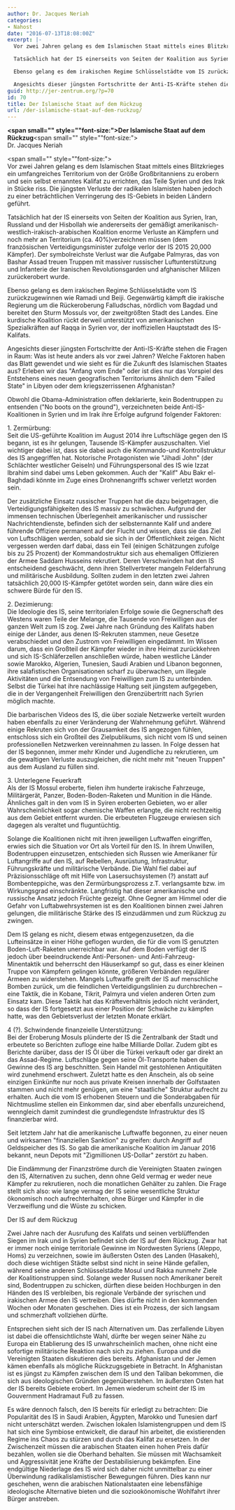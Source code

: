 ```yaml
---
author: Dr. Jacques Neriah
categories:
- Nahost
date: "2016-07-13T18:08:00Z"
excerpt: |-
  Vor zwei Jahren gelang es dem Islamischen Staat mittels eines Blitzkrieges ein umfangreiches Territorium von der Größe Großbritanniens zu erobern und sein selbst ernanntes Kalifat zu errichten, das Teile Syrien und des Irak in Stücke riss. Die jüngsten Verluste der radikalen Islamisten haben jedoch zu einer beträchtlichen Verringerung des IS-Gebiets in beiden Ländern geführt.

  Tatsächlich hat der IS einerseits von Seiten der Koalition aus Syrien, Iran, Russland und der Hisbollah wie andererseits der gemäßigt amerikanisch-westlich-irakisch-arabischen Koalition enorme Verluste an Kämpfern und noch mehr an Territorium (ca. 40%)verzeichnen müssen (dem französischen Verteidigungsminister zufolge verlor der IS 2015 20,000 Kämpfer). Der symbolreichste Verlust war die Aufgabe Palmyras, das von Bashar Assad treuen Truppen mit massiver russischer Luftunterstützung und Infanterie der Iranischen Revolutionsgarden und afghanischer Milizen zurückerobert wurde.

  Ebenso gelang es dem irakischen Regime Schlüsselstädte vom IS zurückzugewinnen wie Ramadi und Beiji. Gegenwärtig kämpft die irakische Regierung um die Rückeroberung Falludschas, nördlich vom Bagdad und bereitet den Sturm Mossuls vor, der zweitgrößten Stadt des Landes. Eine kurdische Koalition rückt derweil unterstützt von amerikanischen Spezialkräften auf Raqqa in Syrien vor, der inoffiziellen Hauptstadt des IS-Kalifats.

  Angesichts dieser jüngsten Fortschritte der Anti-IS-Kräfte stehen die Fragen in Raum: Was ist heute anders als vor zwei Jahren? Welche Faktoren haben das Blatt gewendet und wie sieht es für die Zukunft des Islamischen Staates aus? Erleben wir das &quot;Anfang vom Ende&quot; oder ist dies nur das Vorspiel des Entstehens eines neuen geografischen Territoriums ähnlich dem &quot;Failed State&quot; in Libyen oder dem kriegszerrissenen Afghanistan?
guid: http://jer-zentrum.org/?p=70
id: 70
title: Der Islamische Staat auf dem Rückzug
url: /der-islamische-staat-auf-dem-ruckzug/
---
```


**<span small="" style=""font-size:">Der Islamische Staat auf dem Rückzug</span>**<span small="" style=""font-size:">  
Dr. Jacques Neriah  
</span>

<span small="" style=""font-size:">  
Vor zwei Jahren gelang es dem Islamischen Staat mittels eines Blitzkrieges ein umfangreiches Territorium von der Größe Großbritanniens zu erobern und sein selbst ernanntes Kalifat zu errichten, das Teile Syrien und des Irak in Stücke riss. Die jüngsten Verluste der radikalen Islamisten haben jedoch zu einer beträchtlichen Verringerung des IS-Gebiets in beiden Ländern geführt.</span>

Tatsächlich hat der IS einerseits von Seiten der Koalition aus Syrien, Iran, Russland und der Hisbollah wie andererseits der gemäßigt amerikanisch-westlich-irakisch-arabischen Koalition enorme Verluste an Kämpfern und noch mehr an Territorium (ca. 40%)verzeichnen müssen (dem französischen Verteidigungsminister zufolge verlor der IS 2015 20,000 Kämpfer). Der symbolreichste Verlust war die Aufgabe Palmyras, das von Bashar Assad treuen Truppen mit massiver russischer Luftunterstützung und Infanterie der Iranischen Revolutionsgarden und afghanischer Milizen zurückerobert wurde.

Ebenso gelang es dem irakischen Regime Schlüsselstädte vom IS zurückzugewinnen wie Ramadi und Beiji. Gegenwärtig kämpft die irakische Regierung um die Rückeroberung Falludschas, nördlich vom Bagdad und bereitet den Sturm Mossuls vor, der zweitgrößten Stadt des Landes. Eine kurdische Koalition rückt derweil unterstützt von amerikanischen Spezialkräften auf Raqqa in Syrien vor, der inoffiziellen Hauptstadt des IS-Kalifats.

Angesichts dieser jüngsten Fortschritte der Anti-IS-Kräfte stehen die Fragen in Raum: Was ist heute anders als vor zwei Jahren? Welche Faktoren haben das Blatt gewendet und wie sieht es für die Zukunft des Islamischen Staates aus? Erleben wir das "Anfang vom Ende" oder ist dies nur das Vorspiel des Entstehens eines neuen geografischen Territoriums ähnlich dem "Failed State" in Libyen oder dem kriegszerrissenen Afghanistan?

Obwohl die Obama-Administration offen deklarierte, kein Bodentruppen zu entsenden ("No boots on the ground"), verzeichneten beide Anti-IS-Koalitionen in Syrien und im Irak ihre Erfolge aufgrund folgender Faktoren:

1\. Zermürbung:  
Seit die US-geführte Koalition im August 2014 ihre Luftschläge gegen den IS begann, ist es ihr gelungen, Tausende IS-Kämpfer auszuschalten. Viel wichtiger dabei ist, dass sie dabei auch die Kommando-und Kontrollstruktur des IS angegriffen hat. Notorische Protagonisten wie "Jihadi John" (der Schlächter westlicher Geiseln) und Führungspersonal des IS wie Izzat Ibrahim sind dabei ums Leben gekommen. Auch der "Kalif" Abu Bakr el-Baghdadi könnte im Zuge eines Drohnenangriffs schwer verletzt worden sein.

Der zusätzliche Einsatz russischer Truppen hat die dazu beigetragen, die Verteidigungsfähigkeiten des IS massiv zu schwächen. Aufgrund der immensen technischen Überlegenheit amerikanischer und russischer Nachrichtendienste, befinden sich der selbsternannte Kalif und andere führende Offiziere permanent auf der Flucht und wissen, dass sie das Ziel von Luftschlägen werden, sobald sie sich in der Öffentlichkeit zeigen. Nicht vergessen werden darf dabai, dass ein Teil (einigen Schätzungen zufolge bis zu 25 Prozent) der Kommandostruktur sich aus ehemaligen Offizieren der Armee Saddam Husseins rekrutiert. Deren Verschwinden hat den IS entscheidend geschwächt, denn ihren Stellvertreter mangeln Felderfahrung und militärische Ausbildung. Sollten zudem in den letzten zwei Jahren tatsächlich 20,000 IS-Kämpfer getötet worden sein, dann wäre dies ein schwere Bürde für den IS.

2\. Dezimierung:  
Die Ideologie des IS, seine territorialen Erfolge sowie die Gegnerschaft des Westens waren Teile der Melange, die Tausende von Freiwilligen aus der ganzen Welt zum IS zog. Zwei Jahre nach Gründung des Kalifats haben einige der Länder, aus denen IS-Rekruten stammen, neue Gesetze verabschiedet und den Zustrom von Freiwilligen eingedämmt. Im Wissen darum, dass ein Großteil der Kämpfer wieder in ihre Heimat zurückkehren und sich IS-Schläferzellen anschließen würde, haben westliche Länder sowie Marokko, Algerien, Tunesien, Saudi Arabien und Libanon begonnen, ihre salafistischen Organisationen scharf zu überwachen, um illegale Aktivitäten und die Entsendung von Freiwilligen zum IS zu unterbinden. Selbst die Türkei hat ihre nachlässige Haltung seit jüngstem aufgegeben, die in der Vergangenheit Freiwilligen den Grenzübertritt nach Syrien möglich machte.

Die barbarischen Videos des IS, die über soziale Netzwerke verteilt wurden haben ebenfalls zu einer Veränderung der Wahrnehmung geführt. Während einige Rekruten sich von der Grausamkeit des IS angezogen fühlen, entschloss sich ein Großteil des Zielpublikums, sich nicht vom IS und seinen professionellen Netzwerken vereinnahmen zu lassen. In Folge dessen hat der IS begonnen, immer mehr Kinder und Jugendliche zu rekrutieren, um die gewaltigen Verluste auszugleichen, die nicht mehr mit "neuen Truppen" aus dem Ausland zu füllen sind.

3\. Unterlegene Feuerkraft  
Als der IS Mossul eroberte, fielen ihm hunderte irakische Fahrzeuge, Militärgerät, Panzer, Boden-Boden-Raketen und Munition in die Hände. Ähnliches galt in den vom IS in Syiren eroberten Gebieten, wo er aller Wahrscheinlichkeit sogar chemische Waffen erlangte, die nicht rechtzeitig aus dem Gebiet entfernt wurden. Die erbeuteten Flugzeuge erwiesen sich dagegen als veraltet und fluguntüchtig.

Solange die Koalitionen nicht mit ihren jeweiligen Luftwaffen eingriffen, erwies sich die Situation vor Ort als Vorteil für den IS. In ihrem Unwillen, Bodentruppen einzusetzen, entschieden sich Russen wie Amerikaner für Luftangriffe auf den IS, auf Rebellen, Ausrüstung, Infrastruktur, Führungskräfte und militärische Verbände. Die Wahl fiel dabei auf Präzisionsschläge oft mit Hilfe von Lasersuchsystemen (?) anstatt auf Bombenteppiche, was den Zermürbungsprozess z.T. verlangsamte bzw. im Wirkungsgrad einschränkte. Langfristig hat dieser amerikanische und russische Ansatz jedoch Früchte gezeigt. Ohne Gegner am Himmel oder die Gefahr von Luftabwehrsystemen ist es den Koalitionen binnen zwei Jahren gelungen, die militärische Stärke des IS einzudämmen und zum Rückzug zu zwingen.

Dem IS gelang es nicht, diesem etwas entgegenzusetzen, da die Lufteinsätze in einer Höhe geflogen wurden, die für die vom IS genutzten Boden-Luft-Raketen unerreichbar war. Auf dem Boden verfügt der IS jedoch über beeindruckende Anti-Personen- und Anti-Fahrzeug-Minentaktik und beherrscht den Häuserkampf so gut, dass es einer kleinen Truppe von Kämpfern gelingen könnte, größeren Verbänden regulärer Armeen zu widerstehen. Mangels Luftwaffe greift der IS auf menschliche Bomben zurück, um die feindlichen Verteidigungslinien zu durchbrechen – eine Taktik, die in Kobane, Tikrit, Palmyra und vielen anderen Orten zum Einsatz kam. Diese Taktik hat das Kräfteverhältnis jedoch nicht verändert, so dass der IS fortgesetzt aus einer Position der Schwäche zu kämpfen hatte, was den Gebietsverlust der letzten Monate erklärt.

4 (?). Schwindende finanzeielle Unterstützung:  
Bei der Eroberung Mosuls plünderte der IS die Zentralbank der Stadt und erbeutete so Berichten zufloge eine halbe Milliarde Dollar. Zudem gibt es Berichte darüber, dass der IS Öl über die Türkei verkauft oder gar direkt an das Assad-Regime. Luftschläge gegen seine Öl-Transporte haben die Gewinne des IS arg beschnitten. Sein Handel mit gestohlenen Antiquitäten wird zunehmend erschwert. Zuletzt hatte es den Anschein, als ob seine einzigen Einkünfte nur noch aus private Kreisen innerhalb der Golfstaaten stammen und nicht mehr genügen, um eine "staatliche" Struktur aufrecht zu erhalten. Auch die vom IS erhobenen Steuern und die Sonderabgaben für Nichtmuslime stellen ein Einkommen dar, sind aber ebenfalls unzureichend, wenngleich damit zumindest die grundlegendste Infrastruktur des IS finanzierbar wird.

Seit letztem Jahr hat die amerikanische Luftwaffe begonnen, zu einer neuen und wirksamen "finanziellen Sanktion" zu greifen: durch Angriff auf Geldspeicher des IS. So gab die amerikanische Koalition im Januar 2016 bekannt, neun Depots mit "Zigmillionen US-Dollar" zerstört zu haben.

Die Eindämmung der Finanzströme durch die Vereinigten Staaten zwingen den IS, Alternativen zu suchen, denn ohne Geld vermag er weder neue Kämpfer zu rekrutieren, noch die monatlichen Gehälter zu zahlen. Die Frage stellt sich also: wie lange vermag der IS seine wesentliche Struktur ökonomisch noch aufrechterhalten, ohne Bürger und Kämpfer in die Verzweiflung und die Wüste zu schicken.

Der IS auf dem Rückzug

Zwei Jahre nach der Ausrufung des Kalifats und seinen verblüffenden Siegen im Irak und in Syrien befindet sich der IS auf dem Rückzug. Zwar hat er immer noch einige territoriale Gewinne im Nordwesten Syriens (Aleppo, Homs) zu verzeichnen, sowie im äußersten Osten des Landen (Hasakeh), doch diese wichtigen Städte selbst sind nicht in seine Hände gefallen, während seine anderen Schlüsselstädte Mosul und Rakka nunmehr Ziele der Koalitionstruppen sind. Solange weder Russen noch Amerikaner bereit sind, Bodentruppen zu schicken, dürften diese beiden Hochburgen in den Händen des IS verbleiben, bis regionale Verbände der syrischen und irakischen Armee den IS vertreiben. Dies dürfte nicht in den kommenden Wochen oder Monaten geschehen. Dies ist ein Prozess, der sich langsam und schmerzhaft vollziehen dürfte.

Entsprechen sieht sich der IS nach Alternativen um. Das zerfallende Libyen ist dabei die offensichtlichste Wahl, dürfte ber wegen seiner Nähe zu Europa ein Etablierung des IS unwahrscheinlich machen, ohne nicht eine sofortige militärische Reaktion nach sich zu ziehen. Europa und die Vereinigten Staaten diskutieren dies bereits. Afghanistan und der Jemen kämen ebenfalls als mögliche Rückzugsgebiete in Betracht. In Afghanistan ist es jüngst zu Kämpfen zwischen dem IS und den Taliban bekommen, die sich aus ideologischen Gründen gegenüberstehen. Im äußersten Osten hat der IS bereits Gebiete erobert. Im Jemen wiederum scheint der IS im Gouvernment Hadramaut Fuß zu fassen.

Es wäre dennoch falsch, den IS bereits für erledigt zu betrachten: Die Popularität des IS in Saudi Arabien, Ägypten, Marokko und Tunesien darf nicht unterschätzt werden. Zwischen lokalen Islamistengruppen und dem IS hat sich eine Symbiose entwickelt, die darauf hin arbeitet, die existierenden Regime ins Chaos zu stürzen und durch das Kalifat zu ersetzen. In der Zwischenzeit müssen die arabischen Staaten einen hohen Preis dafür bezahlen, wollen sie die Oberhand behalten. Sie müssen mit Wachsamkeit und Aggressivität jene Kräfte der Destabilisierung bekämpfen. Eine endgültige Niederlage des IS wird sich daher nicht unmittelbar zu einer Überwindung radikalislamistischer Bewegungen führen. Dies kann nur geschehen, wenn die arabischen Nationalstaaten eine lebensfähige ideologische Alternative bieten und die soziookönomische Wohlfahrt ihrer Bürger anstreben.